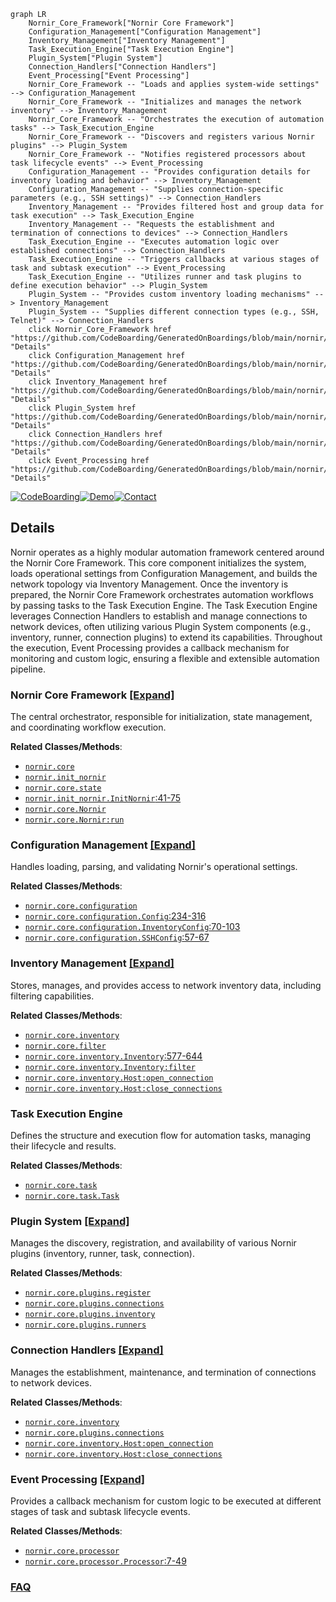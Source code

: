 ```mermaid
graph LR
    Nornir_Core_Framework["Nornir Core Framework"]
    Configuration_Management["Configuration Management"]
    Inventory_Management["Inventory Management"]
    Task_Execution_Engine["Task Execution Engine"]
    Plugin_System["Plugin System"]
    Connection_Handlers["Connection Handlers"]
    Event_Processing["Event Processing"]
    Nornir_Core_Framework -- "Loads and applies system-wide settings" --> Configuration_Management
    Nornir_Core_Framework -- "Initializes and manages the network inventory" --> Inventory_Management
    Nornir_Core_Framework -- "Orchestrates the execution of automation tasks" --> Task_Execution_Engine
    Nornir_Core_Framework -- "Discovers and registers various Nornir plugins" --> Plugin_System
    Nornir_Core_Framework -- "Notifies registered processors about task lifecycle events" --> Event_Processing
    Configuration_Management -- "Provides configuration details for inventory loading and behavior" --> Inventory_Management
    Configuration_Management -- "Supplies connection-specific parameters (e.g., SSH settings)" --> Connection_Handlers
    Inventory_Management -- "Provides filtered host and group data for task execution" --> Task_Execution_Engine
    Inventory_Management -- "Requests the establishment and termination of connections to devices" --> Connection_Handlers
    Task_Execution_Engine -- "Executes automation logic over established connections" --> Connection_Handlers
    Task_Execution_Engine -- "Triggers callbacks at various stages of task and subtask execution" --> Event_Processing
    Task_Execution_Engine -- "Utilizes runner and task plugins to define execution behavior" --> Plugin_System
    Plugin_System -- "Provides custom inventory loading mechanisms" --> Inventory_Management
    Plugin_System -- "Supplies different connection types (e.g., SSH, Telnet)" --> Connection_Handlers
    click Nornir_Core_Framework href "https://github.com/CodeBoarding/GeneratedOnBoardings/blob/main/nornir/Nornir_Core_Framework.md" "Details"
    click Configuration_Management href "https://github.com/CodeBoarding/GeneratedOnBoardings/blob/main/nornir/Configuration_Management.md" "Details"
    click Inventory_Management href "https://github.com/CodeBoarding/GeneratedOnBoardings/blob/main/nornir/Inventory_Management.md" "Details"
    click Plugin_System href "https://github.com/CodeBoarding/GeneratedOnBoardings/blob/main/nornir/Plugin_System.md" "Details"
    click Connection_Handlers href "https://github.com/CodeBoarding/GeneratedOnBoardings/blob/main/nornir/Connection_Handlers.md" "Details"
    click Event_Processing href "https://github.com/CodeBoarding/GeneratedOnBoardings/blob/main/nornir/Event_Processing.md" "Details"
```

[![CodeBoarding](https://img.shields.io/badge/Generated%20by-CodeBoarding-9cf?style=flat-square)](https://github.com/CodeBoarding/GeneratedOnBoardings)[![Demo](https://img.shields.io/badge/Try%20our-Demo-blue?style=flat-square)](https://www.codeboarding.org/demo)[![Contact](https://img.shields.io/badge/Contact%20us%20-%20contact@codeboarding.org-lightgrey?style=flat-square)](mailto:contact@codeboarding.org)

## Details

Nornir operates as a highly modular automation framework centered around the Nornir Core Framework. This core component initializes the system, loads operational settings from Configuration Management, and builds the network topology via Inventory Management. Once the inventory is prepared, the Nornir Core Framework orchestrates automation workflows by passing tasks to the Task Execution Engine. The Task Execution Engine leverages Connection Handlers to establish and manage connections to network devices, often utilizing various Plugin System components (e.g., inventory, runner, connection plugins) to extend its capabilities. Throughout the execution, Event Processing provides a callback mechanism for monitoring and custom logic, ensuring a flexible and extensible automation pipeline.

### Nornir Core Framework [[Expand]](./Nornir_Core_Framework.md)
The central orchestrator, responsible for initialization, state management, and coordinating workflow execution.


**Related Classes/Methods**:

- <a href="https://github.com/nornir-automation/nornir/blob/main/nornir/core/__init__.py" target="_blank" rel="noopener noreferrer">`nornir.core`</a>
- <a href="https://github.com/nornir-automation/nornir/blob/main/nornir/init_nornir.py" target="_blank" rel="noopener noreferrer">`nornir.init_nornir`</a>
- <a href="https://github.com/nornir-automation/nornir/blob/main/nornir/core/state.py" target="_blank" rel="noopener noreferrer">`nornir.core.state`</a>
- <a href="https://github.com/nornir-automation/nornir/blob/main/nornir/init_nornir.py#L41-L75" target="_blank" rel="noopener noreferrer">`nornir.init_nornir.InitNornir`:41-75</a>
- <a href="https://github.com/nornir-automation/nornir/blob/main/nornir/core/__init__.py" target="_blank" rel="noopener noreferrer">`nornir.core.Nornir`</a>
- <a href="https://github.com/nornir-automation/nornir/blob/main/nornir/core/__init__.py" target="_blank" rel="noopener noreferrer">`nornir.core.Nornir:run`</a>


### Configuration Management [[Expand]](./Configuration_Management.md)
Handles loading, parsing, and validating Nornir's operational settings.


**Related Classes/Methods**:

- <a href="https://github.com/nornir-automation/nornir/blob/main/nornir/core/configuration.py" target="_blank" rel="noopener noreferrer">`nornir.core.configuration`</a>
- <a href="https://github.com/nornir-automation/nornir/blob/main/nornir/core/configuration.py#L234-L316" target="_blank" rel="noopener noreferrer">`nornir.core.configuration.Config`:234-316</a>
- <a href="https://github.com/nornir-automation/nornir/blob/main/nornir/core/configuration.py#L70-L103" target="_blank" rel="noopener noreferrer">`nornir.core.configuration.InventoryConfig`:70-103</a>
- <a href="https://github.com/nornir-automation/nornir/blob/main/nornir/core/configuration.py#L57-L67" target="_blank" rel="noopener noreferrer">`nornir.core.configuration.SSHConfig`:57-67</a>


### Inventory Management [[Expand]](./Inventory_Management.md)
Stores, manages, and provides access to network inventory data, including filtering capabilities.


**Related Classes/Methods**:

- <a href="https://github.com/nornir-automation/nornir/blob/main/nornir/core/inventory.py" target="_blank" rel="noopener noreferrer">`nornir.core.inventory`</a>
- <a href="https://github.com/nornir-automation/nornir/blob/main/nornir/core/filter.py" target="_blank" rel="noopener noreferrer">`nornir.core.filter`</a>
- <a href="https://github.com/nornir-automation/nornir/blob/main/nornir/core/inventory.py#L577-L644" target="_blank" rel="noopener noreferrer">`nornir.core.inventory.Inventory`:577-644</a>
- <a href="https://github.com/nornir-automation/nornir/blob/main/nornir/core/inventory.py" target="_blank" rel="noopener noreferrer">`nornir.core.inventory.Inventory:filter`</a>
- <a href="https://github.com/nornir-automation/nornir/blob/main/nornir/core/inventory.py" target="_blank" rel="noopener noreferrer">`nornir.core.inventory.Host:open_connection`</a>
- <a href="https://github.com/nornir-automation/nornir/blob/main/nornir/core/inventory.py" target="_blank" rel="noopener noreferrer">`nornir.core.inventory.Host:close_connections`</a>


### Task Execution Engine
Defines the structure and execution flow for automation tasks, managing their lifecycle and results.


**Related Classes/Methods**:

- <a href="https://github.com/nornir-automation/nornir/blob/main/nornir/core/task.py" target="_blank" rel="noopener noreferrer">`nornir.core.task`</a>
- <a href="https://github.com/nornir-automation/nornir/blob/main/nornir/core/task.py" target="_blank" rel="noopener noreferrer">`nornir.core.task.Task`</a>


### Plugin System [[Expand]](./Plugin_System.md)
Manages the discovery, registration, and availability of various Nornir plugins (inventory, runner, task, connection).


**Related Classes/Methods**:

- <a href="https://github.com/nornir-automation/nornir/blob/main/nornir/core/plugins/register.py" target="_blank" rel="noopener noreferrer">`nornir.core.plugins.register`</a>
- <a href="https://github.com/nornir-automation/nornir/blob/main/nornir/core/plugins/connections.py" target="_blank" rel="noopener noreferrer">`nornir.core.plugins.connections`</a>
- <a href="https://github.com/nornir-automation/nornir/blob/main/nornir/core/plugins/inventory.py" target="_blank" rel="noopener noreferrer">`nornir.core.plugins.inventory`</a>
- <a href="https://github.com/nornir-automation/nornir/blob/main/nornir/core/plugins/runners.py" target="_blank" rel="noopener noreferrer">`nornir.core.plugins.runners`</a>


### Connection Handlers [[Expand]](./Connection_Handlers.md)
Manages the establishment, maintenance, and termination of connections to network devices.


**Related Classes/Methods**:

- <a href="https://github.com/nornir-automation/nornir/blob/main/nornir/core/inventory.py" target="_blank" rel="noopener noreferrer">`nornir.core.inventory`</a>
- <a href="https://github.com/nornir-automation/nornir/blob/main/nornir/core/plugins/connections.py" target="_blank" rel="noopener noreferrer">`nornir.core.plugins.connections`</a>
- <a href="https://github.com/nornir-automation/nornir/blob/main/nornir/core/inventory.py" target="_blank" rel="noopener noreferrer">`nornir.core.inventory.Host:open_connection`</a>
- <a href="https://github.com/nornir-automation/nornir/blob/main/nornir/core/inventory.py" target="_blank" rel="noopener noreferrer">`nornir.core.inventory.Host:close_connections`</a>


### Event Processing [[Expand]](./Event_Processing.md)
Provides a callback mechanism for custom logic to be executed at different stages of task and subtask lifecycle events.


**Related Classes/Methods**:

- <a href="https://github.com/nornir-automation/nornir/blob/main/nornir/core/processor.py" target="_blank" rel="noopener noreferrer">`nornir.core.processor`</a>
- <a href="https://github.com/nornir-automation/nornir/blob/main/nornir/core/processor.py#L7-L49" target="_blank" rel="noopener noreferrer">`nornir.core.processor.Processor`:7-49</a>




### [FAQ](https://github.com/CodeBoarding/GeneratedOnBoardings/tree/main?tab=readme-ov-file#faq)
